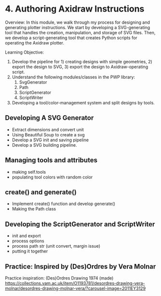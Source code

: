 # 4. Authoring Axidraw Instructions

Overview: In this module, we walk through my process for designing and generating plotter instructions. We start by developing a SVG-generating tool that handles the creation, manipulation, and storage of SVG files. Then, we develop a script-generating tool that creates Python scripts for operating the Axidraw plotter. 

Learning Objective:
1. Develop the pipeline for 1) creating designs with simple geometries, 2) export the design to SVG, 3) export the design to Axidraw-operating script. 
2. Understand the following modules/classes in the PWP library: 
   1. SvgGenerator
   2. Path
   3. ScriptGenerator
   4. ScriptWriter
3. Developing a tool/color-management system and split designs by tools. 

## Developing A SVG Generator

- Extract dimensions and convert unit
- Using Beautiful Soup to create a svg 
- Develop a SVG init and saving pipeline 
- Develop a SVG <path> building pipeline. 

## Managing tools and attributes
- making self.tools
- populating tool colors with random color 

## create() and generate()
- Implement create() function and develop generate()
- Making the Path class 

## Developing the ScriptGenerator and ScriptWriter
- init and export 
- process options 
- process path str (unit convert, margin issue)
- putting it together 

## Practice: Inspired by (Des)Ordres by Vera Molnar

Practice inspiration:
(Des)Ordres
Drawing
1974 (made)
https://collections.vam.ac.uk/item/O1193781/desordres-drawing-vera-molnar/desordres-drawing-molnar-vera/?carousel-image=2011EY3129



